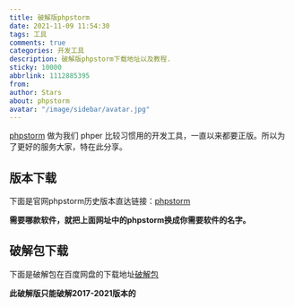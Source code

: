 ```yaml
---
title: 破解版phpstorm
date: 2021-11-09 11:54:30
tags: 工具
comments: true
categories: 开发工具
description: 破解版phpstorm下载地址以及教程.
sticky: 10000
abbrlink: 1112885395
from:
author: Stars
about: phpstorm
avatar: "/image/sidebar/avatar.jpg"
---
```

[phpstorm](https://www.jetbrains.com.cn/phpstorm/promo/?utm_source=baidu&utm_medium=cpc&utm_campaign=cn-bai-br-phpstorm-ex-pc&utm_content=phpstorm-prue&utm_term=phpstorm&bd_vid=11592847092685429930) 做为我们 phper 比较习惯用的开发工具，一直以来都要正版。所以为了更好的服务大家，特在此分享。

## 版本下载
下面是官网phpstorm历史版本直达链接：[phpstorm](https://www.jetbrains.com/idea/download/other.html)

**需要哪款软件，就把上面网址中的phpstorm换成你需要软件的名字。**

## 破解包下载

下面是破解包在百度网盘的下载地址[破解包](https://pan.baidu.com/s/1IAAnYyfDFnuZ1gIcCd2H0Q?pwd=7qpe)

**此破解版只能破解2017-2021版本的**

